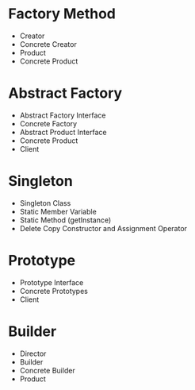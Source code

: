 # Factory Method

- Creator
- Concrete Creator
- Product
- Concrete Product

# Abstract Factory

- Abstract Factory Interface
- Concrete Factory
- Abstract Product Interface
- Concrete Product
- Client

# Singleton

- Singleton Class
- Static Member Variable
- Static Method (getInstance)
- Delete Copy Constructor and Assignment Operator

# Prototype

- Prototype Interface
- Concrete Prototypes
- Client

# Builder

- Director
- Builder
- Concrete Builder
- Product
